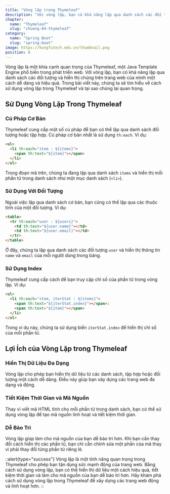 ```yaml
---
title: "Vòng lặp trong Thymeleaf"
description: "Với vòng lặp, bạn có khả năng lặp qua danh sách các đối tượng và hiển thị chúng trên trang web của mình một cách dễ dàng và hiệu quả"
chapter:
  name: "Thymeleaf"
  slug: "chuong-04-thymeleaf"
category:
  name: "Spring Boot"
  slug: "spring-boot"
image: https://kungfutech.edu.vn/thumbnail.png
position: 8
---
```


Vòng lặp là một khía cạnh quan trọng của Thymeleaf, một Java Template Engine phổ biến trong phát triển web. Với vòng lặp, bạn có khả năng lặp qua danh sách các đối tượng và hiển thị chúng trên trang web của mình một cách dễ dàng và hiệu quả. Trong bài viết này, chúng ta sẽ tìm hiểu về cách sử dụng vòng lặp trong Thymeleaf và tại sao chúng lại quan trọng.

## Sử Dụng Vòng Lặp Trong Thymeleaf

### Cú Pháp Cơ Bản

Thymeleaf cung cấp một số cú pháp để bạn có thể lặp qua danh sách đối tượng hoặc tập hợp. Cú pháp cơ bản nhất là sử dụng `th:each`. Ví dụ:

```html
<ul>
  <li th:each="item : ${items}">
    <span th:text="${item}"></span>
  </li>
</ul>
```

Trong đoạn mã trên, chúng ta đang lặp qua danh sách `items` và hiển thị mỗi phần tử trong danh sách như một mục danh sách (`<li>`).

### Sử Dụng Với Đối Tượng

Ngoài việc lặp qua danh sách cơ bản, bạn cũng có thể lặp qua các thuộc tính của một đối tượng. Ví dụ:

```html
<table>
  <tr th:each="user : ${users}">
    <td th:text="${user.name}"></td>
    <td th:text="${user.email}"></td>
  </tr>
</table>
```

Ở đây, chúng ta lặp qua danh sách các đối tượng `user` và hiển thị thông tin `name` và `email` của mỗi người dùng trong bảng.

### Sử Dụng Index

Thymeleaf cung cấp cách để bạn truy cập chỉ số của phần tử trong vòng lặp. Ví dụ:

```html
<ul>
  <li th:each="item, iterStat : ${items}">
    <span th:text="${iterStat.index}"></span>:
    <span th:text="${item}"></span>
  </li>
</ul>
```

Trong ví dụ này, chúng ta sử dụng biến `iterStat.index` để hiển thị chỉ số của mỗi phần tử.

## Lợi Ích của Vòng Lặp trong Thymeleaf

### Hiển Thị Dữ Liệu Đa Dạng

Vòng lặp cho phép bạn hiển thị dữ liệu từ các danh sách, tập hợp hoặc đối tượng một cách dễ dàng. Điều này giúp bạn xây dựng các trang web đa dạng và động.

### Tiết Kiệm Thời Gian và Mã Nguồn

Thay vì viết mã HTML tĩnh cho mỗi phần tử trong danh sách, bạn có thể sử dụng vòng lặp để tạo mã nguồn linh hoạt và tiết kiệm thời gian.

### Dễ Bảo Trì

Vòng lặp giúp làm cho mã nguồn của bạn dễ bảo trì hơn. Khi bạn cần thay đổi cách hiển thị các phần tử, bạn chỉ cần chỉnh sửa một phần của mã thay vì phải thay đổi từng phần tử riêng lẻ.

::alert{type="success"}
Vòng lặp là một tính năng quan trọng trong Thymeleaf cho phép bạn tận dụng sức mạnh động của trang web. Bằng cách sử dụng vòng lặp, bạn có thể hiển thị dữ liệu một cách hiệu quả, tiết kiệm thời gian và làm cho mã nguồn của bạn dễ bảo trì hơn. Hãy khám phá cách sử dụng vòng lặp trong Thymeleaf để xây dựng các trang web động và linh hoạt hơn.
::

